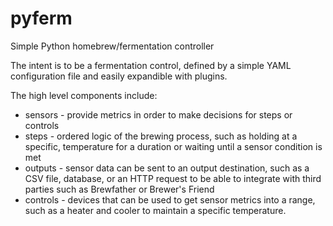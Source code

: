 # pyferm

Simple Python homebrew/fermentation controller

The intent is to be a fermentation control, defined by a simple
YAML configuration file and easily expandible with plugins.

The high level components include:

* sensors - provide metrics in order to make decisions for steps or controls
* steps - ordered logic of the brewing process, such as holding at a specific,
    temperature for a duration or waiting until a sensor condition is met
* outputs - sensor data can be sent to an output destination, such as a CSV file,
    database, or an HTTP request to be able to integrate with third parties such
    as Brewfather or Brewer's Friend
* controls - devices that can be used to get sensor metrics into a range, such as
    a heater and cooler to maintain a specific temperature.

